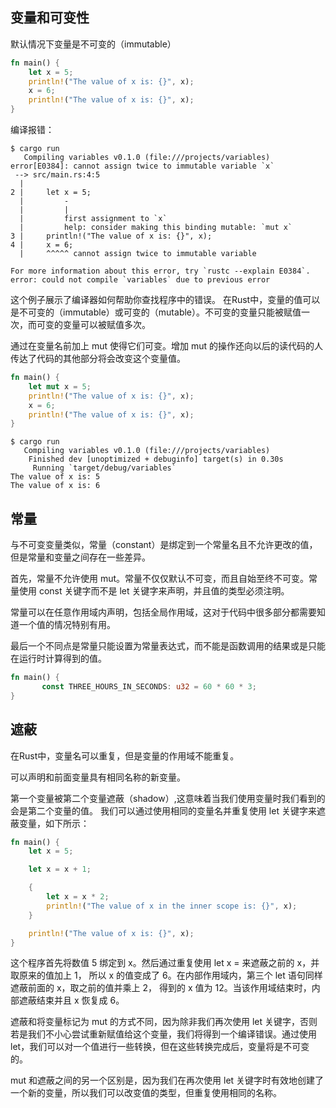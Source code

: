 ## 变量和可变性
默认情况下变量是不可变的（immutable）
```rust
fn main() {
    let x = 5;
    println!("The value of x is: {}", x);
    x = 6;
    println!("The value of x is: {}", x);
}
```
编译报错：
```
$ cargo run
   Compiling variables v0.1.0 (file:///projects/variables)
error[E0384]: cannot assign twice to immutable variable `x`
 --> src/main.rs:4:5
  |
2 |     let x = 5;
  |         -
  |         |
  |         first assignment to `x`
  |         help: consider making this binding mutable: `mut x`
3 |     println!("The value of x is: {}", x);
4 |     x = 6;
  |     ^^^^^ cannot assign twice to immutable variable

For more information about this error, try `rustc --explain E0384`.
error: could not compile `variables` due to previous error
```
这个例子展示了编译器如何帮助你查找程序中的错误。
在Rust中，变量的值可以是不可变的（immutable）或可变的（mutable）。不可变的变量只能被赋值一次，而可变的变量可以被赋值多次。

通过在变量名前加上 mut 使得它们可变。增加 mut 的操作还向以后的读代码的人传达了代码的其他部分将会改变这个变量值。

```rust
fn main() {
    let mut x = 5;
    println!("The value of x is: {}", x);
    x = 6;
    println!("The value of x is: {}", x);
}
```
```
$ cargo run
   Compiling variables v0.1.0 (file:///projects/variables)
    Finished dev [unoptimized + debuginfo] target(s) in 0.30s
     Running `target/debug/variables`
The value of x is: 5
The value of x is: 6
```

## 常量
与不可变变量类似，常量（constant）是绑定到一个常量名且不允许更改的值，但是常量和变量之间存在一些差异。

首先，常量不允许使用 mut。常量不仅仅默认不可变，而且自始至终不可变。常量使用 const 关键字而不是 let 关键字来声明，并且值的类型必须注明。

常量可以在任意作用域内声明，包括全局作用域，这对于代码中很多部分都需要知道一个值的情况特别有用。

最后一个不同点是常量只能设置为常量表达式，而不能是函数调用的结果或是只能在运行时计算得到的值。
```rust
fn main() {
       const THREE_HOURS_IN_SECONDS: u32 = 60 * 60 * 3;
}
```

## 遮蔽
在Rust中，变量名可以重复，但是变量的作用域不能重复。

可以声明和前面变量具有相同名称的新变量。

第一个变量被第二个变量遮蔽（shadow）,这意味着当我们使用变量时我们看到的会是第二个变量的值。
我们可以通过使用相同的变量名并重复使用 let 关键字来遮蔽变量，如下所示：
```rust
fn main() {
    let x = 5;

    let x = x + 1;

    {
        let x = x * 2;
        println!("The value of x in the inner scope is: {}", x);
    }

    println!("The value of x is: {}", x);
}

```
这个程序首先将数值 5 绑定到 x。然后通过重复使用 let x = 来遮蔽之前的 x，并取原来的值加上 1，
所以 x 的值变成了 6。在内部作用域内，第三个 let 语句同样遮蔽前面的 x，取之前的值并乘上 2，
得到的 x 值为 12。当该作用域结束时，内部遮蔽结束并且 x 恢复成 6。


遮蔽和将变量标记为 mut 的方式不同，因为除非我们再次使用 let 关键字，否则若是我们不小心尝试重新赋值给这个变量，我们将得到一个编译错误。通过使用 let，我们可以对一个值进行一些转换，但在这些转换完成后，变量将是不可变的。

mut 和遮蔽之间的另一个区别是，因为我们在再次使用 let 关键字时有效地创建了一个新的变量，所以我们可以改变值的类型，但重复使用相同的名称。